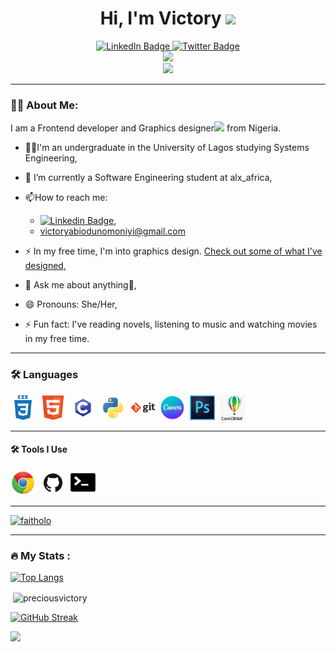 <div align="center">
  <h1>Hi, I'm Victory
  <img src="https://media.giphy.com/media/hvRJCLFzcasrR4ia7z/giphy.gif" width="30px"/>
  </h1>
</div>

<div id="social badges" align="center">
  <a href="https://www.linkedin.com/in/victory-a-17a11b231">
    <img src="https://img.shields.io/badge/LinkedIn-blue?style=for-the-badge&logo=linkedin&logoColor=white" alt="LinkedIn Badge"/>
  </a>
  <a  href="https://twitter.com/preciousvicky_">
    <img src="https://img.shields.io/badge/Twitter-blue?style=for-the-badge&logo=twitter&logoColor=white" alt="Twitter Badge"/>
  </a>
</div>

<div  align="center">
  <img src="https://komarev.com/ghpvc/?username=preciousvictory">
</div>

<div id="header" align="center">
<img src="https://media.giphy.com/media/L1R1tvI9svkIWwpVYr/giphy.gif" width="500">
</div>
  
---
### :woman_technologist: About Me:

I am a Frontend developer and Graphics designer<img src="https://media.giphy.com/media/WUlplcMpOCEmTGBtBW/giphy.gif" width="30"> from Nigeria.

- :woman_student:I'm an undergraduate in the University of Lagos studying Systems Engineering,

- 🌱 I’m currently a Software Engineering student at alx_africa,

- :mailbox:How to reach me: 
  - [![Linkedin Badge](https://img.shields.io/badge/-Victory-blue?style=flat&logo=Linkedin&logoColor=white)](https://www.linkedin.com/in/victory-a-17a11b231),
  - victoryabiodunomoniyi@gmail.com

- :zap: In my free time, I'm into graphics design. [Check out some of what I've designed](https://drive.google.com/drive/folders/1lacD9ubol-Pe2tSJ1cP2UyhfKPCdXKZF),

- 💬 Ask me about anything🌚,

- 😄 Pronouns: She/Her,

- ⚡ Fun fact: I've reading novels, listening to music and watching movies in my free time.

---
### :hammer_and_wrench: Languages
<div>
  <img src="https://github.com/devicons/devicon/blob/master/icons/css3/css3-plain-wordmark.svg"  title="CSS3" alt="CSS" width="40" height="40"/>&nbsp;
  <img src="https://github.com/devicons/devicon/blob/master/icons/html5/html5-original.svg" title="HTML5" alt="HTML" width="40" height="40"/>&nbsp;
  <img src="Images/c-programming.png" title="C" **alt="C" width="40" height="40"/>&nbsp;
  <img src="https://github.com/devicons/devicon/blob/master/icons/python/python-original.svg" title="python" **alt="python" width="40" height="40"/>&nbsp;
  <img src="https://github.com/devicons/devicon/blob/master/icons/git/git-original-wordmark.svg" title="Git" **alt="Git" width="40" height="40"/>&nbsp;
  <img src="Images/canva.png" title="Canva" **alt="Canva" width="40" height="40"/>&nbsp;
  <img src="Images/Photoshop.png" title="photoshop" **alt="photoshop" width="40" height="40"/>&nbsp;
  <img src="Images/coreldraw.png" title="coreldraw" **alt="coreldraw" width="40" height="40"/>
</div>

---
#### :hammer_and_wrench: Tools I Use
<div>
  <img src="Images/Google_Chrome.png" width="40" height="40" title="Google_Chrome" />&nbsp;
  <img src="Images/GitHub.png" width="40"  height="40" title="GitHub" />&nbsp;
  <img src="Images/command line.png" width="40"  height="40" title="Command prompt" />
</div>

---
<p align="left"> <a href="https://github.com/ryo-ma/github-profile-trophy"><img src="https://github-profile-trophy.vercel.app/?username=preciousvictory" alt="faitholo" /></a> </p>

---

### :fire: My Stats :
[![Top Langs](https://github-readme-stats.vercel.app/api/top-langs/?username=preciousvictory&layout=compact&theme=vision-friendly-dark)](https://github.com/anuraghazra/github-readme-stats)

<p>&nbsp;<img align="center" src="https://github-readme-stats.vercel.app/api?username=preciousvictory&show_icons=true&locale=en&theme=dark&background=000000" alt="preciousvictory" /></p>

[![GitHub Streak](http://github-readme-streak-stats.herokuapp.com?user=preciousvictory&theme=dark&background=000000)](https://git.io/streak-stats)


<div id="header" align="left">
<img src="https://media.giphy.com/media/9PhdJO4CMfyfXDCnko/giphy.gif" width="300">
</div>



<!--
  <a href="https://instagram.com/preciousvicky__">
    <img src="https://img.shields.io/badge/Instagram-red?style=for-the-badge&logo=instagram&logoColor=white" alt="Instagram Badge"/>
  </a>

<img src="https://github.com/devicons/devicon/blob/master/icons/javascript/javascript-original.svg" title="JavaScript" alt="JavaScript" width="40" height="40"/>&nbsp;
  
**preciousvictory/preciousvictory** is a ✨ _special_ ✨ repository because its `README.md` (this file) appears on your GitHub profile.

Here are some ideas to get you started:
👋
- 🔭 I’m currently working on ...

- 👯 I’m looking to collaborate on ...
- 🤔 I’m looking for help with ...
- 💬 Ask me about ...
- 📫 How to reach me: ...
- 😄 Pronouns: ...
-  ...
-->

